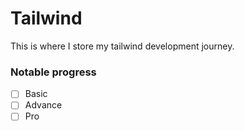 # Tailwind

This is where I store my tailwind development journey.

### Notable progress

- [ ]  Basic
- [ ]  Advance
- [ ]  Pro
